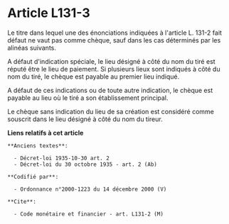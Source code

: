 # Article L131-3

Le titre dans lequel une des énonciations indiquées à l'article L. 131-2 fait défaut ne vaut pas comme chèque, sauf dans les
cas déterminés par les alinéas suivants.

A défaut d'indication spéciale, le lieu désigné à côté du nom du tiré est réputé être le lieu de paiement. Si plusieurs lieux
sont indiqués à côté du nom du tiré, le chèque est payable au premier lieu indiqué.

A défaut de ces indications ou de toute autre indication, le chèque est payable au lieu où le tiré a son établissement
principal.

Le chèque sans indication du lieu de sa création est considéré comme souscrit dans le lieu désigné à côté du nom du tireur.

**Liens relatifs à cet article**

	**Anciens textes**:

	  - Décret-loi 1935-10-30 art. 2
	  - Décret-loi du 30 octobre 1935 - art. 2 (Ab)

	**Codifié par**:

	  - Ordonnance n°2000-1223 du 14 décembre 2000 (V)

	**Cite**:

	  - Code monétaire et financier - art. L131-2 (M)
